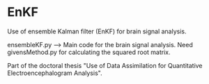 # EnKF
Use of ensemble Kalman filter (EnKF) for brain signal analysis.

ensembleKF.py --> Main code for the brain signal analysis. Need givensMethod.py for calculating the squared root matrix.

Part of the doctoral thesis "Use of Data Assimilation for Quantitative Electroencephalogram Analysis".

